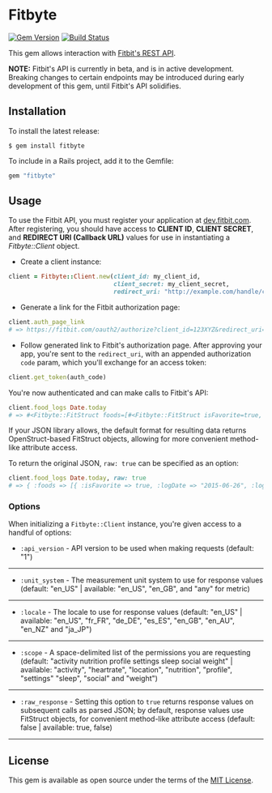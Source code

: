 # Fitbyte

[![Gem Version](https://badge.fury.io/rb/fitbyte.svg)](https://badge.fury.io/rb/fitbyte)
[![Build Status](https://travis-ci.org/zokioki/fitbyte.svg?branch=master)](https://travis-ci.org/zokioki/fitbyte)

This gem allows interaction with [Fitbit's REST API](https://dev.fitbit.com/docs/basics/).

**NOTE:** Fitbit's API is currently in beta, and is in active development. Breaking changes to certain endpoints may be introduced during early development of this gem, until Fitbit's API solidifies.

## Installation

To install the latest release:

    $ gem install fitbyte

To include in a Rails project, add it to the Gemfile:

```ruby
gem "fitbyte"
```

## Usage

To use the Fitbit API, you must register your application at [dev.fitbit.com](https://dev.fitbit.com/apps). After registering, you should have access to **CLIENT ID**, **CLIENT SECRET**, and **REDIRECT URI (Callback URL)** values for use in instantiating a *Fitbyte::Client* object.

- Create a client instance:

```ruby
client = Fitbyte::Client.new(client_id: my_client_id,
                             client_secret: my_client_secret,
                             redirect_uri: "http://example.com/handle/callback")
```

- Generate a link for the Fitbit authorization page:

```ruby
client.auth_page_link
# => https://fitbit.com/oauth2/authorize?client_id=123XYZ&redirect_uri=...
```

- Follow generated link to Fitbit's authorization page. After approving your app, you're sent to the `redirect_uri`, with an appended authorization `code` param, which you'll exchange for an access token:

```ruby
client.get_token(auth_code)
```

You're now authenticated and can make calls to Fitbit's API:

```ruby
client.food_logs Date.today
# => #<Fitbyte::FitStruct foods=[#<Fitbyte::FitStruct isFavorite=true, logDate="2015-06-26", logId=1820, loggedFood=#<Fitbyte::FitStruct accessLevel="PUBLIC", amount=132.57, brand="", calories=752, ...]
```

If your JSON library allows, the default format for resulting data returns OpenStruct-based FitStruct objects, allowing for more convenient method-like attribute access.

To return the original JSON, `raw: true` can be specified as an option:

```ruby
client.food_logs Date.today, raw: true
# => { :foods => [{ :isFavorite => true, :logDate => "2015-06-26", :logId => 1820, :loggedFood => { :accessLevel => "PUBLIC", :amount => 132.57, :brand => "", :calories => 752, ...}] }
```

### Options

When initializing a `Fitbyte::Client` instance, you're given access to a handful of options:

- `:api_version` - API version to be used when making requests (default: "1")

---
- `:unit_system` - The measurement unit system to use for response values (default: "en_US" | available: "en_US", "en_GB", and "any" for metric)

---
- `:locale` - The locale to use for response values (default: "en_US" | available: "en_US", "fr_FR", "de_DE", "es_ES", "en_GB", "en_AU", "en_NZ" and "ja_JP")

---
- `:scope` - A space-delimited list of the permissions you are requesting (default: "activity nutrition profile settings sleep social weight" | available: "activity", "heartrate", "location", "nutrition", "profile", "settings" "sleep", "social" and "weight")

---
- `:raw_response` - Setting this option to `true` returns response values on subsequent calls as parsed JSON; by default, response values use FitStruct objects, for convenient method-like attribute access (default: false | available: true, false)

---

## License

This gem is available as open source under the terms of the [MIT License](http://opensource.org/licenses/MIT).
